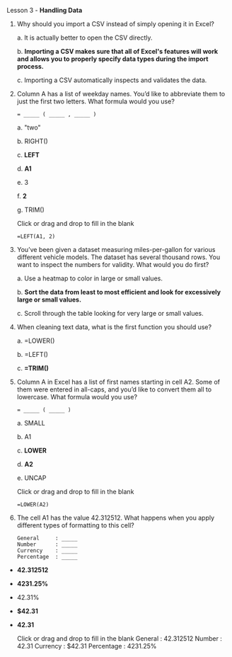 Lesson 3 - **Handling Data**

1.  Why should you import a CSV instead of simply opening it in Excel?

    a.  It is actually better to open the CSV directly.
    
    b.  **Importing a CSV makes sure that all of Excel's features will work and allows you to properly specify data types during the import process.**
    
    c.  Importing a CSV automatically inspects and validates the data.

2.  Column A has a list of weekday names. You’d like to abbreviate them to just the first two letters. What formula would you use?

        = _____ ( _____ , _____ )
        
    a.  "two"
    
    b.  RIGHT()
    
    c.  **LEFT**
    
    d.	**A1**
    
    e.  3
    
    f.  **2**
    
    g.  TRIM()

    Click or drag and drop to fill in the blank
    
        =LEFT(A1, 2)

3.  You’ve been given a dataset measuring miles-per-gallon for various different vehicle models. The dataset has several thousand rows. You want to inspect the numbers for validity. What would you do first?

    a.  Use a heatmap to color in large or small values.
    
    b.  **Sort the data from least to most efficient and look for excessively large or small values.**
    
    c.  Scroll through the table looking for very large or small values.

4.  When cleaning text data, what is the first function you should use?

    a.  =LOWER()
    
    b.  =LEFT()
    
    c.  **=TRIM()**

5.  Column A in Excel has a list of first names starting in cell A2. Some of them were entered in all-caps, and you’d like to convert them all to lowercase. What formula would you use?

        = _____ ( _____ )
        
    a.  SMALL
    
    b.  A1
    
    c.  **LOWER**
    
    d.  **A2**
    
    e.  UNCAP
    
    Click or drag and drop to fill in the blank
    
        =LOWER(A2)

6.  The cell A1 has the value 42.312512. What happens when you apply different types of formatting to this cell?

        General		: _____
        Number	    : _____
        Currency	: _____
        Percentage	: _____

-	**42.312512**
-	**4231.25%**
-	42.31%
-	**$42.31**
-	**42.31**
    
    Click or drag and drop to fill in the blank
        General	    : 42.312512
        Number	    : 42.31
        Currency	: $42.31
        Percentage	: 4231.25%
